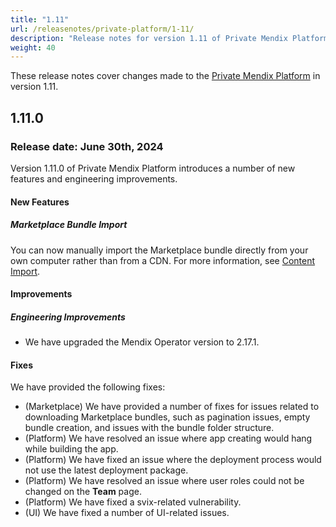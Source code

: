 ```yaml
---
title: "1.11"
url: /releasenotes/private-platform/1-11/
description: "Release notes for version 1.11 of Private Mendix Platform"
weight: 40
---
```


These release notes cover changes made to the [Private Mendix Platform](/private-mendix-platform/) in version 1.11.

## 1.11.0

### Release date: June 30th, 2024

Version 1.11.0 of Private Mendix Platform introduces a number of new features and engineering improvements.

#### New Features

##### Marketplace Bundle Import

You can now manually import the Marketplace bundle directly from your own computer rather than from a CDN. For more information, see [Content Import](/private-mendix-platform/configuration/#import).

#### Improvements

##### Engineering Improvements

* We have upgraded the Mendix Operator version to 2.17.1.

#### Fixes

We have provided the following fixes:

* (Marketplace) We have provided a number of fixes for issues related to downloading Marketplace bundles, such as pagination issues, empty bundle creation, and issues with the bundle folder structure.
* (Platform) We have resolved an issue where app creating would hang while building the app.
* (Platform) We have fixed an issue where the deployment process would not use the latest deployment package.
* (Platform) We have resolved an issue where user roles could not be changed on the **Team** page.
* (Platform) We have fixed a svix-related vulnerability.
* (UI) We have fixed a number of UI-related issues.

